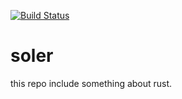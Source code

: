 [![Build Status](https://app.travis-ci.com/traitmeta/soler.svg?branch=main)](https://app.travis-ci.com/traitmeta/soler)

# soler

this repo include something about rust.
